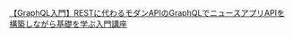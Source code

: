 [【GraphQL入門】RESTに代わるモダンAPIのGraphQLでニュースアプリAPIを構築しながら基礎を学ぶ入門講座](https://www.udemy.com/course/graphql-tutorial-with-newsapp-api/?couponCode=FISCAL24)
